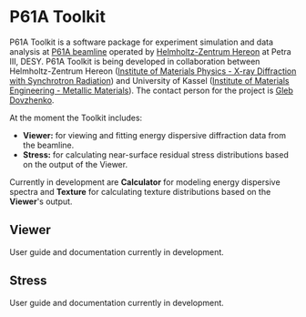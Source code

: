 # P61A Toolkit
P61A Toolkit is a software package for experiment simulation and data analysis at [P61A beamline](https://photon-science.desy.de/facilities/petra_iii/beamlines/p61_high_energy_wiggler_beamline_lvp/p61a_white_beam_engineering_materials_science_hzg/index_eng.html)
operated by 
[Helmholtz-Zentrum Hereon](https://hereon.de) at Petra III, DESY. P61A Toolkit is being developed in collaboration between Helmholtz-Zentrum Hereon 
([Institute of Materials Physics - X-ray Diffraction with Synchrotron Radiation](https://hereon.de/institutes/materials_physics/x_ray_diffraction_synchrotron_radiation/index.php.en)) 
and University of Kassel ([Institute of Materials Engineering - Metallic Materials](https://www.uni-kassel.de/maschinenbau/en/institute/institute-of-materials-engineering/departments/metallic-materials)).
The contact person for the project is [Gleb Dovzhenko](https://hereon.de/institutes/materials_physics/x_ray_diffraction_synchrotron_radiation/team/099147/index.php.de).

At the moment the Toolkit includes:
* **Viewer:** for viewing and fitting energy dispersive diffraction data from the beamline.
* **Stress:** for calculating near-surface residual stress distributions based on the output of the Viewer.

Currently in development are **Calculator** for modeling energy dispersive spectra and 
**Texture** for calculating texture distributions based on the **Viewer**'s output.

## Viewer
User guide and documentation currently in development.

## Stress
User guide and documentation currently in development.